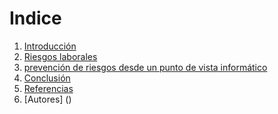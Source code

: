# Indice

1. [Introducción]()
2. [Riesgos laborales]()
3. [prevención de riesgos desde un punto de vista informático]()
4. [Conclusión]()
5. [Referencias]()
6. [Autores] ()

